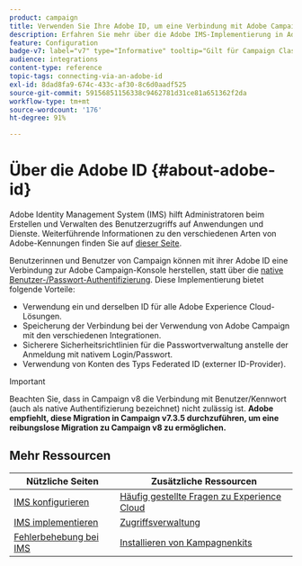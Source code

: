 ```yaml
---
product: campaign
title: Verwenden Sie Ihre Adobe ID, um eine Verbindung mit Adobe Campaign herzustellen
description: Erfahren Sie mehr über die Adobe IMS-Implementierung in Adobe Campaign
feature: Configuration
badge-v7: label="v7" type="Informative" tooltip="Gilt für Campaign Classic v7"
audience: integrations
content-type: reference
topic-tags: connecting-via-an-adobe-id
exl-id: 8dad8fa9-674c-433c-af30-8c6d0aadf525
source-git-commit: 59156851156338c9462781d31ce81a651362f2da
workflow-type: tm+mt
source-wordcount: '176'
ht-degree: 91%

---
```


# Über die Adobe ID {#about-adobe-id}

Adobe Identity Management System (IMS) hilft Administratoren beim Erstellen und Verwalten des Benutzerzugriffs auf Anwendungen und Dienste. Weiterführende Informationen zu den verschiedenen Arten von Adobe-Kennungen finden Sie auf [dieser Seite](https://helpx.adobe.com/de/enterprise/using/identity.html).

Benutzerinnen und Benutzer von Campaign können mit ihrer Adobe ID eine Verbindung zur Adobe Campaign-Konsole herstellen, statt über die [native Benutzer-/Passwort-Authentifizierung](../../platform/using/access-management-operators.md). Diese Implementierung bietet folgende Vorteile:

* Verwendung ein und derselben ID für alle Adobe Experience Cloud-Lösungen.
* Speicherung der Verbindung bei der Verwendung von Adobe Campaign mit den verschiedenen Integrationen.
* Sicherere Sicherheitsrichtlinien für die Passwortverwaltung anstelle der Anmeldung mit nativem Login/Passwort.
* Verwendung von Konten des Typs Federated ID (externer ID-Provider).

>[!IMPORTANT]
>
> Beachten Sie, dass in Campaign v8 die Verbindung mit Benutzer/Kennwort (auch als native Authentifizierung bezeichnet) nicht zulässig ist. **Adobe empfiehlt, diese Migration in Campaign v7.3.5 durchzuführen, um eine reibungslose Migration zu Campaign v8 zu ermöglichen.**


<!--
>[!IMPORTANT]
>
>If you are connecting to Campaign through Adobe Identity Service (IMS), you need to upgrade to the latest build to be able to connect to Campaign after **June 30, 2021**. This upgrade is mandatory for both Campaign server and client console. 
>
>Depending on your current version, you must upgrade to one of the following releases: 
>
> * [Campaign [!DNL Gold Standard] 11](../../rn/using/gold-standard.md)
> * [Campaign 21.1.4](../../rn/using/latest-release.md)
>
>[Learn more about IMS updates](../../technotes/using/ims-updates.md)
-->

## Mehr Ressourcen

| Nützliche Seiten | Zusätzliche Ressourcen |
|---|---|
| [IMS konfigurieren](../../integrations/using/configuring-ims.md) | [Häufig gestellte Fragen zu Experience Cloud](https://experienceleague.adobe.com/docs/core-services/interface/manage-users-and-products/faq.html?lang=de) |
| [IMS implementieren](../../integrations/using/implementing-ims.md) | [Zugriffsverwaltung](../../platform/using/access-management.md) |
| [Fehlerbehebung bei IMS](../../integrations/using/ims-troubleshooting.md) | [Installieren von Kampagnenkits](../../installation/using/installing-campaign-standard-packages.md) |
